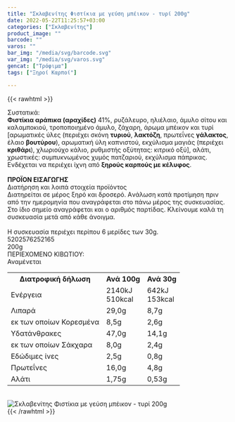 ```yaml
---
title: "Σκλαβενίτης Φιστίκια με γεύση μπέικον - τυρί 200g"
date: 2022-05-22T11:25:57+03:00
categories: ["Σκλαβενίτης"]
product_image: ""
barcode: ""
varos: ""
bar_img: "/media/svg/barcode.svg"
var_img: "/media/svg/varos.svg"
gencat: ["Τρόφιμα"]
tags: ["Ξηροί Καρποί"]

---
```

{{< rawhtml >}}

<div class="sload499"><div class="product"><div id="sistatika">Συστατικά:</div><div class="alltext"><b>Φιστίκια αράπικα (αραχίδες)</b> 41%, ρυζάλευρο, ηλιέλαιο, άμυλο σίτου και καλαμποκιού, τροποποιημένο άμυλο, ζάχαρη, άρωμα μπέικον και τυρί [αρωματικές ύλες (περιέχει σκόνη <b>τυριού</b>, <b>λακτόζη</b>, πρωτεΐνες <b>γάλακτος</b>, έλαιο <b>βουτύρου</b>), αρωματική ύλη καπνιστού, εκχύλισμα μαγιάς (περιέχει <b>κριθάρι</b>), χλωριούχο κάλιο, ρυθμιστής οξύτητας: κιτρικό οξύ], αλάτι, χρωστικές: συμπυκνωμένος χυμός πατζαριού, εκχύλισμα πάπρικας.<br>Ενδέχεται να περιέχει ίχνη από <b>ξηρούς καρπούς με κέλυφος</b>.<br><br><b>ΠΡΟΪΟΝ ΕΙΣΑΓΩΓΗΣ</b><br></div><div id="loipa">Διατήρηση και λοιπά στοιχεία προϊόντος</div><div class="alltext">Διατηρείται σε μέρος ξηρό και δροσερό. Aνάλωση κατά προτίμηση πριν από την ημερομηνία που αναγράφεται στο πάνω μέρος της συσκευασίας. Στο ίδιο σημείο αναγράφεται και ο αριθμός παρτίδας. Κλείνουμε καλά τη συσκευασία μετά από κάθε άνοιγμα.<br><br>Η συσκευασία περιέχει περίπου 6 μερίδες των 30g.</div><div id="barcode"><div id="barimage1"></div><span id="bartext">5202576252165</span></div><div id="varos"><div id="varosimage1"></div><span id="varostext">200g</span></div><div id="kivotio">ΠΕΡΙΕΧΟΜΕΝΟ ΚΙΒΩΤΙΟΥ:<br>Αναμένεται</div><div class="tabout"><table id="diatable"><tbody><tr><th>Διατροφική δήλωση</th><th>Ανά 100g</th><th>Ανά 30g</th></tr><tr><td class="texr2">Ενέργεια</td><td class="texr">2140kJ<br>510kcal</td><td class="texr">642kJ<br>153kcal</td></tr><tr><td class="texr2">Λιπαρά</td><td class="texr">29,0g</td><td class="texr">8,7g</td></tr><tr><td class="gray">εκ των οποίων Κορεσµένα</td><td class="gray2">8,5g</td><td class="gray2">2,6g</td></tr><tr><td class="texr2">Yδατάνθρακες</td><td class="texr">47,0g</td><td class="texr">14,1g</td></tr><tr><td class="gray">εκ των οποίων Σάκχαρα</td><td class="gray2">8,0g</td><td class="gray2">2,4g</td></tr><tr><td class="texr2">Eδώδιμες ίνες</td><td class="texr">2,5g</td><td class="texr">0,8g</td></tr><tr><td class="texr2">Πρωτεΐνες</td><td class="texr">16,0g</td><td class="texr">4,8g</td></tr><tr><td class="texr2">Αλάτι</td><td class="texr">1,75g</td><td class="texr">0,53g</td></tr></tbody></table></div><br><div class="pimg"><img alt="Σκλαβενίτης Φιστίκια με γεύση μπέικον - τυρί 200g" title="Σκλαβενίτης Φιστίκια με γεύση μπέικον - τυρί 200g" src="/media/images/sklavenitis-fistikia-me-geush-mpeikon-tyri-200g.jpg"></div></div></div>
{{< /rawhtml >}}


